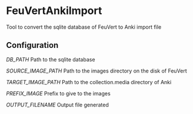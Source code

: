 FeuVertAnkiImport
=================

Tool to convert the sqlite database of FeuVert to Anki import file

Configuration
-------------

*DB_PATH* Path to the sqlite database

*SOURCE_IMAGE_PATH* Path to the images directory on the disk of FeuVert

*TARGET_IMAGE_PATH* Path to the collection.media directory of Anki

*PREFIX_IMAGE* Prefix to give to the images

*OUTPUT_FILENAME* Output file generated
